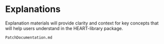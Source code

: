 Explanations
============

Explanation materials will provide clarity and context for key concepts that will help users understand in the HEART-library package.


```{toctree}
PatchDocumentation.md
```
